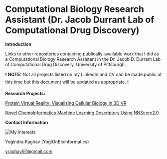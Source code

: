 # Computational Biology Research Assistant (Dr. Jacob Durrant Lab of Computational Drug Discovery)

**Introduction** 

Links to other repositories containing publically-available work that I did as a Computational Biology Research Assistant in the Dr. Jacob D. Durrant Lab of Computational Drug Discovery, University of Pittsburgh. 

:exclamation: **NOTE:** Not all projects listed on my LinkedIn and CV can be made public at this time but this document will be updated as appropriate. :exclamation: 

**Research Projects:**

[Protein Virtual Reality: Visualizing Cellular Biology in 3D VR](https://github.com/YogiOnBioinformatics/ProteinVR)

[Novel ChemoInformatics Machine Learning Descriptors Using NNScore2.0](https://github.com/YogiOnBioinformatics/ChemInformatics-Machine-Learning-with-NNScore-2.0)


**Contact Information**

![My Interests](https://avatars1.githubusercontent.com/u/38919947?s=400&u=49ab1365a14fac78a91e425efd583f7a2bcb3e25&v=4)

Yogindra Raghav (YogiOnBioinformatics)

yraghav97@gmail.com
